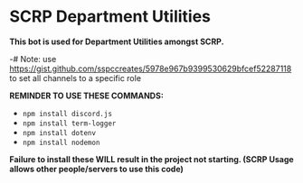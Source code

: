 # SCRP Department Utilities

**This bot is used for Department Utilities amongst SCRP.**

-# Note: use https://gist.github.com/sspccreates/5978e967b9399530629bfcef52287118 to set all channels to a specific role

**REMINDER TO USE THESE COMMANDS:**
- `npm install discord.js`
- `npm install term-logger`
- `npm install dotenv`
- `npm install nodemon`

**Failure to install these WILL result in the project not starting. (SCRP Usage allows other people/servers to use this code)**
